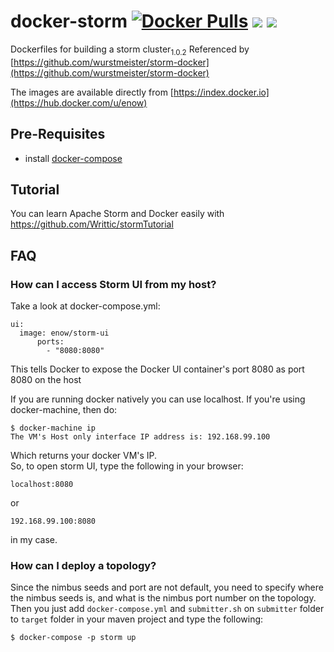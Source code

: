 docker-storm [![Docker Pulls](https://img.shields.io/docker/pulls/enow/storm.svg)](https://hub.docker.com/r/enow/storm/) [![](https://images.microbadger.com/badges/image/enow/storm.svg)](https://hub.docker.com/r/enow/storm/) [![](https://images.microbadger.com/badges/version/enow/storm.svg)](https://hub.docker.com/r/enow/storm/)
============

Dockerfiles for building a storm cluster<sub>1.0.2</sub> Referenced by [https://github.com/wurstmeister/storm-docker](https://github.com/wurstmeister/storm-docker)

The images are available directly from [https://index.docker.io](https://hub.docker.com/u/enow)

## Pre-Requisites

- install [docker-compose](http://docs.docker.com/compose/install/)

## Tutorial

You can learn Apache Storm and Docker easily with https://github.com/Writtic/stormTutorial

## FAQ
### How can I access Storm UI from my host?
Take a look at docker-compose.yml:

    ui:
      image: enow/storm-ui
	      ports:
	        - "8080:8080"

This tells Docker to expose the Docker UI container's port 8080 as port 8080 on the host<br/>

If you are running docker natively you can use localhost. If you're using docker-machine, then do:

    $ docker-machine ip
    The VM's Host only interface IP address is: 192.168.99.100

Which returns your docker VM's IP.<br/>
So, to open storm UI, type the following in your browser:

    localhost:8080

or

    192.168.99.100:8080

in my case.

### How can I deploy a topology?
Since the nimbus seeds and port are not default, you need to specify where the nimbus seeds is, and what is the nimbus port number on the topology. Then you just add `docker-compose.yml` and `submitter.sh` on `submitter` folder to `target` folder in your maven project and type the following:

    $ docker-compose -p storm up
